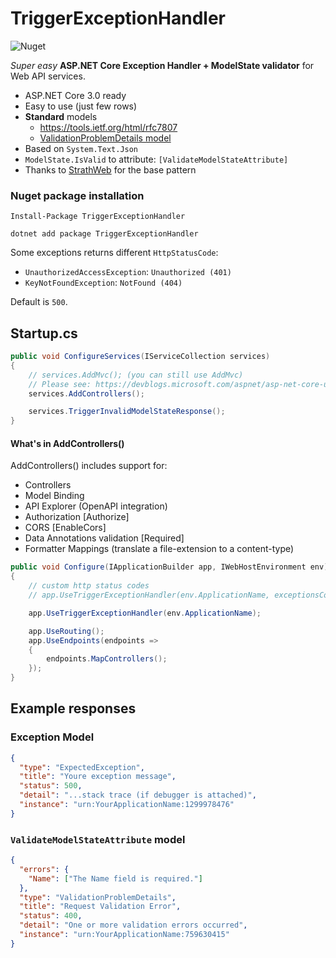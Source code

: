 # TriggerExceptionHandler

![Nuget](https://img.shields.io/nuget/dt/TriggerExceptionHandler.svg?label=NuGet%20Downloads&style=flat-square)

_Super easy_ **ASP.NET Core Exception Handler + ModelState validator** for Web API services.

- ASP.NET Core 3.0 ready
- Easy to use (just few rows)
- **Standard** models
  - https://tools.ietf.org/html/rfc7807
  - [ValidationProblemDetails model](https://docs.microsoft.com/en-us/dotnet/api/microsoft.aspnetcore.mvc.validationproblemdetails?view=aspnetcore-2.2&viewFallbackFrom=viewFallbackFrom%3Daspnetcore-3.0)
- Based on `System.Text.Json`
- `ModelState.IsValid` to attribute: `[ValidateModelStateAttribute]`
- Thanks to [StrathWeb](https://www.strathweb.com/2018/07/centralized-exception-handling-and-request-validation-in-asp-net-core/) for the base pattern

### Nuget package installation

```shell
Install-Package TriggerExceptionHandler
```

```shell
dotnet add package TriggerExceptionHandler
```

Some exceptions returns different `HttpStatusCode`:

- `UnauthorizedAccessException`: `Unauthorized (401)`
- `KeyNotFoundException`: `NotFound (404)`

Default is `500`.

## Startup.cs

```C#
public void ConfigureServices(IServiceCollection services)
{
    // services.AddMvc(); (you can still use AddMvc)
    // Please see: https://devblogs.microsoft.com/aspnet/asp-net-core-updates-in-net-core-3-0-preview-4/
    services.AddControllers();

    services.TriggerInvalidModelStateResponse();
}
```

#### What's in AddControllers()

AddControllers() includes support for:

- Controllers
- Model Binding
- API Explorer (OpenAPI integration)
- Authorization [Authorize]
- CORS [EnableCors]
- Data Annotations validation [Required]
- Formatter Mappings (translate a file-extension to a content-type)

```C#
public void Configure(IApplicationBuilder app, IWebHostEnvironment env)
{
    // custom http status codes
    // app.UseTriggerExceptionHandler(env.ApplicationName, exceptionsCode: new Ext2HttpCode { { typeof(ArgumentException), HttpStatusCode.Ambiguous } });

    app.UseTriggerExceptionHandler(env.ApplicationName);

    app.UseRouting();
    app.UseEndpoints(endpoints =>
    {
        endpoints.MapControllers();
    });
}
```

## Example responses

### Exception Model

```json
{
  "type": "ExpectedException",
  "title": "Youre exception message",
  "status": 500,
  "detail": "...stack trace (if debugger is attached)",
  "instance": "urn:YourApplicationName:1299978476"
}
```

### `ValidateModelStateAttribute` model

```json
{
  "errors": {
    "Name": ["The Name field is required."]
  },
  "type": "ValidationProblemDetails",
  "title": "Request Validation Error",
  "status": 400,
  "detail": "One or more validation errors occurred",
  "instance": "urn:YourApplicationName:759630415"
}
```
